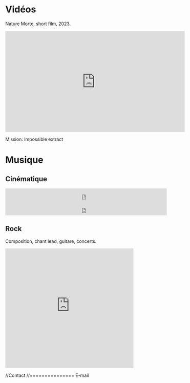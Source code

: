 

Vidéos
===============

Nature Morte, short film, 2023.
<iframe width="560" height="315" src="https://www.youtube.com/embed/SuQhiPg3ZGM?si=L4fwppv21GYdYidH" title="YouTube video player" frameborder="0" allow="accelerometer; autoplay; clipboard-write; encrypted-media; gyroscope; picture-in-picture; web-share" allowfullscreen></iframe>

Mission: Impossible extract


Musique
===============

Cinématique
---------------

<iframe style="border: 0; width: 100%; height: 42px;" src="https://bandcamp.com/EmbeddedPlayer/track=3126806736/size=small/bgcol=ffffff/linkcol=0687f5/transparent=true/" seamless><a href="https://corentinguezenoc.bandcamp.com/track/tenaro">Tenaro by Corentin Guezenoc - Composer</a></iframe>

<iframe style="border: 0; width: 100%; height: 42px;" src="https://bandcamp.com/EmbeddedPlayer/track=469402474/size=small/bgcol=ffffff/linkcol=0687f5/transparent=true/" seamless><a href="https://corentinguezenoc.bandcamp.com/track/byzance">Byzance by Corentin Guezenoc - Composer</a></iframe>

Rock
---------------

Composition, chant lead, guitare, concerts.

<iframe style="border: 0; width: 400px; height: 373px;" src="https://bandcamp.com/EmbeddedPlayer/album=2648831662/size=large/bgcol=ffffff/linkcol=0687f5/artwork=small/transparent=true/" seamless><a href="https://electricmistresstheband.bandcamp.com/album/mind-trip-ep">Mind Trip EP by Electric Mistress</a></iframe>

//Contact
//===============
E-mail
